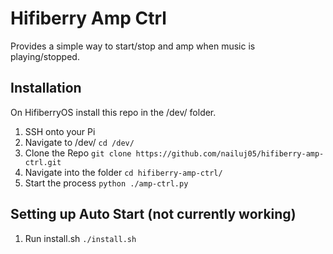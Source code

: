 # Hifiberry Amp Ctrl

Provides a simple way to start/stop and amp when music is playing/stopped.

## Installation
On HifiberryOS install this repo in the /dev/ folder.

1. SSH onto your Pi
2. Navigate to /dev/ `cd /dev/`
3. Clone the Repo `git clone https://github.com/nailuj05/hifiberry-amp-ctrl.git`
4. Navigate into the folder `cd hifiberry-amp-ctrl/`
5. Start the process `python ./amp-ctrl.py`

## Setting up Auto Start (not currently working)
1. Run install.sh `./install.sh`